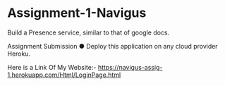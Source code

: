 # Assignment-1-Navigus
Build a Presence service, similar to that of google docs.


Assignment Submission
● Deploy this application on any cloud provider Heroku.

Here is a Link Of My Website:-  https://navigus-assig-1.herokuapp.com/Html/LoginPage.html
